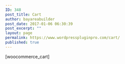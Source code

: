 ```yaml
---
ID: 348
post_title: Cart
author: bayareabuilder
post_date: 2017-01-06 06:30:39
post_excerpt: ""
layout: page
permalink: https://www.wordpresspluginpro.com/cart/
published: true
---
```

[woocommerce_cart]